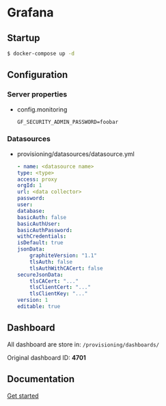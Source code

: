# Grafana

## Startup
```bash
$ docker-compose up -d
```

## Configuration
### Server properties
- config.monitoring
    ```
    GF_SECURITY_ADMIN_PASSWORD=foobar
    ```

### Datasources
- provisioning/datasources/datasource.yml
    ```yml
    - name: <datasource name>
    type: <type>
    access: proxy
    orgId: 1
    url: <data collector>
    password:
    user:
    database:
    basicAuth: false
    basicAuthUser:
    basicAuthPassword:
    withCredentials:
    isDefault: true
    jsonData:
        graphiteVersion: "1.1"
        tlsAuth: false
        tlsAuthWithCACert: false
    secureJsonData:
        tlsCACert: "..."
        tlsClientCert: "..."
        tlsClientKey: "..."
    version: 1
    editable: true
    ```

## Dashboard
All dashboard are store in: ```/provisioning/dashboards/```

Original dashboard ID: **4701**

## Documentation
[Get started](https://grafana.com/docs/grafana/latest/getting-started/)